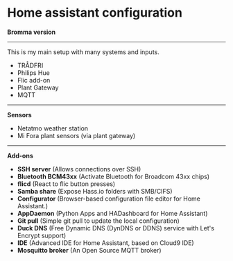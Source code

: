 # Home assistant configuration
**Bromma version**


---
This is my main setup with many systems and inputs. 
- TRÅDFRI
- Philips Hue
- Flic add-on
- Plant Gateway
- MQTT


---
**Sensors**
- Netatmo weather station
- Mi Fora plant sensors (via plant gateway)

---
**Add-ons**
- **SSH server** (Allows connections over SSH)
- **Bluetooth BCM43xx** (Activate Bluetooth for Broadcom 43xx chips)
- **flicd** (React to flic button presses)
- **Samba share** (Expose Hass.io folders with SMB/CIFS)
- **Configurator** (Browser-based configuration file editor for Home Assistant.)
- **AppDaemon** (Python Apps and HADashboard for Home Assistant)
- **Git pull** (Simple git pull to update the local configuration)
- **Duck DNS** (Free Dynamic DNS (DynDNS or DDNS) service with Let's Encrypt support)
- **IDE** (Advanced IDE for Home Assistant, based on Cloud9 IDE)
- **Mosquitto broker** (An Open Source MQTT broker)
